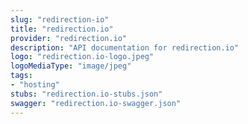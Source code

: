```yaml
---
slug: "redirection-io"
title: "redirection.io"
provider: "redirection.io"
description: "API documentation for redirection.io"
logo: "redirection.io-logo.jpeg"
logoMediaType: "image/jpeg"
tags:
- "hosting"
stubs: "redirection.io-stubs.json"
swagger: "redirection.io-swagger.json"
---
```

